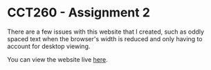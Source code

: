 # CCT260 - Assignment 2

There are a few issues with this website that I created, such as oddly spaced text when the browser's width is reduced and only having to account for desktop viewing.

You can view the website live [here](https://jessly5.github.io/CCT-Web-Design/260/a2/).

